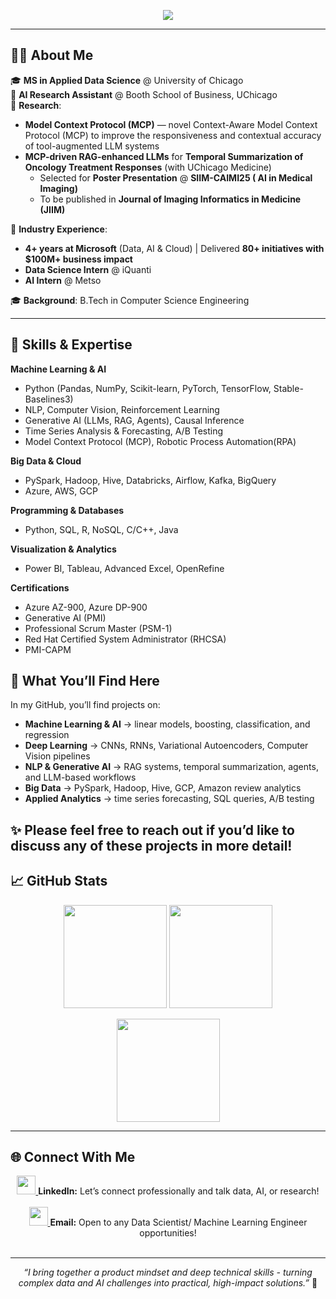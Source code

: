 <!-- Banner / Greeting -->
<p align="center">
  <img src="https://capsule-render.vercel.app/api?type=waving&color=gradient&height=180&section=header&text=Hello%20👋%2C%20I'm%20Amulya%20Jayanti!&fontSize=35&animation=fadeIn&fontAlignY=35" />
</p>

---

## 👩‍💻 About Me  

🎓 **MS in Applied Data Science** @ University of Chicago  
📍 **AI Research Assistant** @ Booth School of Business, UChicago  
🔬 **Research**:  
- **Model Context Protocol (MCP)** — novel Context-Aware Model Context Protocol (MCP) to improve the responsiveness and contextual accuracy of tool-augmented LLM systems
- **MCP-driven RAG-enhanced LLMs** for **Temporal Summarization of Oncology Treatment Responses** (with UChicago Medicine)  
   - Selected for **Poster Presentation** @ **SIIM-CAIMI25 ( AI in Medical Imaging)**  
   - To be published in **Journal of Imaging Informatics in Medicine (JIIM)**  

💼 **Industry Experience**:  
- **4+ years at Microsoft** (Data, AI & Cloud) | Delivered **80+ initiatives with $100M+ business impact**  
- **Data Science Intern** @ iQuanti  
- **AI Intern** @ Metso  

🎓 **Background**: B.Tech in Computer Science Engineering  

---

## 🚀 Skills & Expertise  

**Machine Learning & AI**  
- Python (Pandas, NumPy, Scikit-learn, PyTorch, TensorFlow, Stable-Baselines3)  
- NLP, Computer Vision, Reinforcement Learning  
- Generative AI (LLMs, RAG, Agents), Causal Inference  
- Time Series Analysis & Forecasting, A/B Testing  
- Model Context Protocol (MCP), Robotic Process Automation(RPA)  

**Big Data & Cloud**  
- PySpark, Hadoop, Hive, Databricks, Airflow, Kafka, BigQuery  
- Azure, AWS, GCP  

**Programming & Databases**  
- Python, SQL, R, NoSQL, C/C++, Java

**Visualization & Analytics**  
- Power BI, Tableau, Advanced Excel, OpenRefine  

**Certifications**  
- Azure AZ-900, Azure DP-900  
- Generative AI (PMI)  
- Professional Scrum Master (PSM-1)  
- Red Hat Certified System Administrator (RHCSA)  
- PMI-CAPM  

## 📂 What You’ll Find Here  

In my GitHub, you’ll find projects on:  
- **Machine Learning & AI** → linear models, boosting, classification, and regression  
- **Deep Learning** → CNNs, RNNs, Variational Autoencoders, Computer Vision pipelines  
- **NLP & Generative AI** → RAG systems, temporal summarization, agents, and LLM-based workflows  
- **Big Data** → PySpark, Hadoop, Hive, GCP, Amazon review analytics  
- **Applied Analytics** → time series forecasting, SQL queries, A/B testing  

✨ Please feel free to reach out if you’d like to discuss any of these projects in more detail!  
---

## 📈 GitHub Stats  

<p align="center">
  <img src="https://github-readme-stats.vercel.app/api?username=amulya-jayanti&show_icons=true&theme=radical" height="165"/>
  <img src="https://github-readme-stats.vercel.app/api/top-langs/?username=amulya-jayanti&layout=compact&theme=radical" height="165"/>
</p>

<p align="center">
  <img src="https://streak-stats.demolab.com?user=AmulyaJayanti&theme=radical&hide_border=true" height="165"/>
</p>

---

## 🌐 Connect With Me  

<p align="center">
  <a href="https://www.linkedin.com/in/amulya-jayanti/">
    <img src="https://skillicons.dev/icons?i=linkedin" height="30" />
  </a> 
  <b>LinkedIn:</b> Let’s connect professionally and talk data, AI, or research!  
  <br><br>
  
  <a href="mailto:amulya.jayanti@gmail.com">
    <img src="https://img.shields.io/badge/Email-D14836?style=for-the-badge&logo=gmail&logoColor=white" height="30"/>
  </a> 
  <b>Email:</b> Open to any Data Scientist/ Machine Learning Engineer opportunities! 
  <br><br>
</p>

---

<p align="center">
  <em>“I bring together a product mindset and deep technical skills - turning complex data and AI challenges into practical, high-impact solutions.”</em> 🚀
</p>
